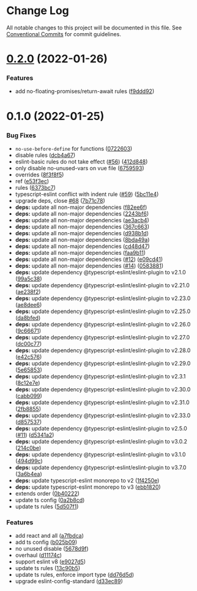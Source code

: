 # Change Log

All notable changes to this project will be documented in this file.
See [Conventional Commits](https://conventionalcommits.org) for commit guidelines.

# [0.2.0](https://github.com/sinchang/eslint-config/compare/v0.1.3...v0.2.0) (2022-01-26)


### Features

* add no-floating-promises/return-await rules ([f9ddd92](https://github.com/sinchang/eslint-config/commit/f9ddd92be5089e29f40a4807d5be9306997b262f))





# 0.1.0 (2022-01-25)


### Bug Fixes

* `no-use-before-define` for functions ([0722603](https://github.com/sinchang/eslint-config/commit/0722603cfee659abab80e9e7f30a8112702ccc12))
* disable rules ([dcb4a67](https://github.com/sinchang/eslint-config/commit/dcb4a67de26a19376ae0db67e14663cbb355680d))
* eslint-basic rules do not take effect ([#56](https://github.com/sinchang/eslint-config/issues/56)) ([412d848](https://github.com/sinchang/eslint-config/commit/412d8480d951e8361dda69be8a7e8722c255b755))
* only disable no-unused-vars on vue file ([6759593](https://github.com/sinchang/eslint-config/commit/67595932e447824837d9776204c9b559cb06a185))
* overrides ([8f3f8f5](https://github.com/sinchang/eslint-config/commit/8f3f8f5a42e1864b42ba7b276b1e8efdb2e80e27))
* ref ([e53f3ec](https://github.com/sinchang/eslint-config/commit/e53f3ec8dbc1cc3e32d57c08604b2b1d51661ca4))
* rules ([6373bc7](https://github.com/sinchang/eslint-config/commit/6373bc7ec95fd97379ee6b550148fa34f0611ace))
* typescript-eslint conflict with indent rule ([#59](https://github.com/sinchang/eslint-config/issues/59)) ([5bc11e4](https://github.com/sinchang/eslint-config/commit/5bc11e42e69d00c3b4be279338ae14a65b4886e5))
* upgrade deps, close [#68](https://github.com/sinchang/eslint-config/issues/68) ([7b71c78](https://github.com/sinchang/eslint-config/commit/7b71c7852d3db3df05961893b4f085c16d95d274))
* **deps:** update all non-major dependencies ([f82ee6f](https://github.com/sinchang/eslint-config/commit/f82ee6fce9153f098c8fbbeef17f88261e08176f))
* **deps:** update all non-major dependencies ([2243bf6](https://github.com/sinchang/eslint-config/commit/2243bf67fac0f75c1a4e35c604f49ebb2092d960))
* **deps:** update all non-major dependencies ([ae3acb4](https://github.com/sinchang/eslint-config/commit/ae3acb40f34fa117bb0afe6f9959daa5c0f9a197))
* **deps:** update all non-major dependencies ([367c663](https://github.com/sinchang/eslint-config/commit/367c663eb0eca976b2e932d5666b0e47f751a03c))
* **deps:** update all non-major dependencies ([d938b1d](https://github.com/sinchang/eslint-config/commit/d938b1d714e429f4dd4cce56b8b2c4cdee0de242))
* **deps:** update all non-major dependencies ([8bda49a](https://github.com/sinchang/eslint-config/commit/8bda49afb37d50c647995354cec4d11589eeef8f))
* **deps:** update all non-major dependencies ([cd48d47](https://github.com/sinchang/eslint-config/commit/cd48d476bfe63623b66d9d5107b794f3b2e73129))
* **deps:** update all non-major dependencies ([faa9b11](https://github.com/sinchang/eslint-config/commit/faa9b11d52d5d34a4c89917bb6b1aeaa8f7bbdb2))
* **deps:** update all non-major dependencies ([#12](https://github.com/sinchang/eslint-config/issues/12)) ([e09cd41](https://github.com/sinchang/eslint-config/commit/e09cd415f12fa1afe18430c50f6b72189700aa8c))
* **deps:** update all non-major dependencies ([#14](https://github.com/sinchang/eslint-config/issues/14)) ([0583881](https://github.com/sinchang/eslint-config/commit/05838817541d500e3aab0e215f879c1c7ceb7ced))
* **deps:** update dependency @typescript-eslint/eslint-plugin to v2.1.0 ([99a5c38](https://github.com/sinchang/eslint-config/commit/99a5c38fec74924f4014ce655a74e74c0493252a))
* **deps:** update dependency @typescript-eslint/eslint-plugin to v2.21.0 ([ae238f2](https://github.com/sinchang/eslint-config/commit/ae238f275c17c8959274da007b60cae2f029b7d0))
* **deps:** update dependency @typescript-eslint/eslint-plugin to v2.23.0 ([ae8dee6](https://github.com/sinchang/eslint-config/commit/ae8dee603589f80410cb19a009a4f50a7daf5472))
* **deps:** update dependency @typescript-eslint/eslint-plugin to v2.25.0 ([da8bfed](https://github.com/sinchang/eslint-config/commit/da8bfed5c582940ebef807cc396a4c28de7135dd))
* **deps:** update dependency @typescript-eslint/eslint-plugin to v2.26.0 ([9c66671](https://github.com/sinchang/eslint-config/commit/9c666715c2eef912e343649875441a564486d5ec))
* **deps:** update dependency @typescript-eslint/eslint-plugin to v2.27.0 ([dc00c77](https://github.com/sinchang/eslint-config/commit/dc00c77075c87f8e49b39b32d44ca4fde0590731))
* **deps:** update dependency @typescript-eslint/eslint-plugin to v2.28.0 ([e42c576](https://github.com/sinchang/eslint-config/commit/e42c5767f6f9a9013286354ee238977b36bbbee2))
* **deps:** update dependency @typescript-eslint/eslint-plugin to v2.29.0 ([5e65853](https://github.com/sinchang/eslint-config/commit/5e6585335d4f7b88355a7430911c9712bcd20115))
* **deps:** update dependency @typescript-eslint/eslint-plugin to v2.3.1 ([8c12e7e](https://github.com/sinchang/eslint-config/commit/8c12e7e8cb39b2f0ce9d5e78a8b10a9eee7e30b0))
* **deps:** update dependency @typescript-eslint/eslint-plugin to v2.30.0 ([cabb099](https://github.com/sinchang/eslint-config/commit/cabb0999cd95d63fd35b50a0073c324f54a621e5))
* **deps:** update dependency @typescript-eslint/eslint-plugin to v2.31.0 ([2fb8855](https://github.com/sinchang/eslint-config/commit/2fb885521b80ba72511b1005ad919ed148c99428))
* **deps:** update dependency @typescript-eslint/eslint-plugin to v2.33.0 ([d857537](https://github.com/sinchang/eslint-config/commit/d8575375f6505bfee4165dc33b1cd924b63fb15e))
* **deps:** update dependency @typescript-eslint/eslint-plugin to v2.5.0 ([#11](https://github.com/sinchang/eslint-config/issues/11)) ([d5341a2](https://github.com/sinchang/eslint-config/commit/d5341a2507bff753715f2d29e25bb6ab8320cd61))
* **deps:** update dependency @typescript-eslint/eslint-plugin to v3.0.2 ([214c0be](https://github.com/sinchang/eslint-config/commit/214c0be0292d8b95d57d1fe0272ee7af7a130b78))
* **deps:** update dependency @typescript-eslint/eslint-plugin to v3.1.0 ([494d99c](https://github.com/sinchang/eslint-config/commit/494d99c2bb52895a055cea7be9b50494a6a67358))
* **deps:** update dependency @typescript-eslint/eslint-plugin to v3.7.0 ([3a6b4ea](https://github.com/sinchang/eslint-config/commit/3a6b4ea59ec8b9a4d75452ae1f6fd2c51d96b242))
* **deps:** update typescript-eslint monorepo to v2 ([1f4250e](https://github.com/sinchang/eslint-config/commit/1f4250e75ea44a9e1280b4cfcea63ffd9a32aa80))
* **deps:** update typescript-eslint monorepo to v3 ([ebb1820](https://github.com/sinchang/eslint-config/commit/ebb18209d5c8417da41be7ca8b2b8658bd4ba1a5))
* extends order ([0b40222](https://github.com/sinchang/eslint-config/commit/0b40222ae9e6b659fa802d91e5a074665345b67a))
* update ts config ([0a2b8cd](https://github.com/sinchang/eslint-config/commit/0a2b8cdedef251c724c6c2f9394debf96ada2d66))
* update ts rules ([5d507f1](https://github.com/sinchang/eslint-config/commit/5d507f1d93d51d0164224a27dcb5a147d7036ef9))


### Features

* add react and all ([a7fbdca](https://github.com/sinchang/eslint-config/commit/a7fbdcad4b20294e26e817fae468f468376e49cf))
* add ts config ([b025b09](https://github.com/sinchang/eslint-config/commit/b025b09a5fb7ebc55af0c4d8be7fe4a98cabdd06))
* no unused disable ([5678d9f](https://github.com/sinchang/eslint-config/commit/5678d9f5c3f72669d79434fba108c01d28f339e3))
* overhaul ([d11174c](https://github.com/sinchang/eslint-config/commit/d11174c6ddfa6fad5c3f47564985a65f46f83bff))
* support eslint v8 ([e9027d5](https://github.com/sinchang/eslint-config/commit/e9027d5e20540dd6c6adb6a970a6dcbcf7314a81))
* update ts rules ([13c90b5](https://github.com/sinchang/eslint-config/commit/13c90b51504d098ea819dad29888fa5e12f11d3c))
* update ts rules, enforce import type ([dd76d5d](https://github.com/sinchang/eslint-config/commit/dd76d5d8d9e0f016a00ab92f65cadb1655395c1c))
* upgrade eslint-config-standard ([d33ec89](https://github.com/sinchang/eslint-config/commit/d33ec89b7619895cf1541e597e0cb664f69fc95f))
